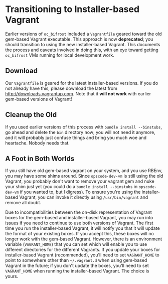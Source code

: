 Transitioning to Installer-based Vagrant
========================================

Earlier versions of `oc_bifrost` included a `Vagrantfile` geared
toward the old gem-based Vagrant executable.  This approach is now
**deprecated**; you should transition to using the new installer-based
Vagrant.  This documents the process and caveats involved in doing
this, with an eye toward getting `oc_bifrost` VMs running for local
development work.

## Download


Our `Vagrantfile` is geared for the latest installer-based versions.
If you do not already have this, please download the latest from
http://downloads.vagrantup.com.  Note that it __will not work__ with
earlier gem-based versions of Vagrant!

## Cleanup the Old

If you used earlier versions of this process with `bundle install
--binstubs`, go ahead and delete the `bin` directory now; you will not
need it anymore, and it will probably just confuse things and bring
you much woe and heartache.  Nobody needs that.

## A Foot in Both Worlds

If you still have old gem-based vagrant on your system, and you use
RBEnv, you may have some shims around.  Since `opscode-dev-vm` is
still using the old Vagrant, you probably don't want to remove your
vagrant gem and nuke your shim just yet (you could do a `bundle
install --binstubs` in `opscode-dev-vm` if you wanted to, but I
digress).  To ensure you're using the installer-based Vagrant, you can
invoke it directly using `/usr/bin/vagrant` and remove all doubt.

Due to incompatibilities between the on-disk representation of
Vagrant boxes for the gem-based and installer-based Vagrant, you may
run into issues if you need to continue to use both versions of
Vagrant.  The first time you run the installer-based Vagrant, it will
notify you that it will update the format of your existing boxes.  If
you accept this, these boxes will no longer work with the gem-based
Vagrant.  However, there is an environment variable (`VAGRANT_HOME`)
that you can set which will enable you to use different directories
for the different Vagrants.  If you update your boxes for
installer-based Vagrant (recommended), you'll need to set
`VAGRANT_HOME` to point to somewhere other than `~/.vagrant.d` when
using gem-based Vagrant in the future; if you don't update the boxes,
you'll need to set `VAGRANT_HOME` when running the installer-based
Vagrant.  The choice is yours.
